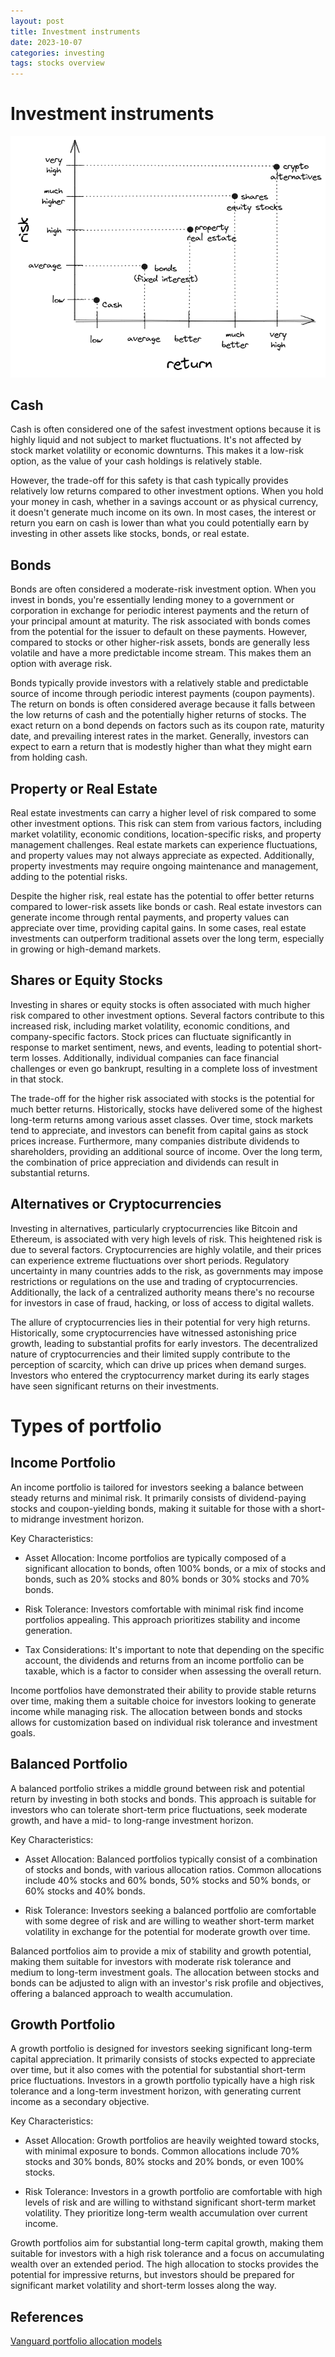 ```yaml
---
layout: post
title: Investment instruments
date: 2023-10-07
categories: investing
tags: stocks overview
---
```


# Investment instruments

![Investment instruments](./images/investment-instruments.png)

## Cash

Cash is often considered one of the safest investment options because it is highly liquid and not subject to market fluctuations. It's not affected by stock market volatility or economic downturns. This makes it a low-risk option, as the value of your cash holdings is relatively stable.

However, the trade-off for this safety is that cash typically provides relatively low returns compared to other investment options. When you hold your money in cash, whether in a savings account or as physical currency, it doesn't generate much income on its own. In most cases, the interest or return you earn on cash is lower than what you could potentially earn by investing in other assets like stocks, bonds, or real estate.

## Bonds

Bonds are often considered a moderate-risk investment option. When you invest in bonds, you're essentially lending money to a government or corporation in exchange for periodic interest payments and the return of your principal amount at maturity. The risk associated with bonds comes from the potential for the issuer to default on these payments. However, compared to stocks or other higher-risk assets, bonds are generally less volatile and have a more predictable income stream. This makes them an option with average risk.

Bonds typically provide investors with a relatively stable and predictable source of income through periodic interest payments (coupon payments). The return on bonds is often considered average because it falls between the low returns of cash and the potentially higher returns of stocks. The exact return on a bond depends on factors such as its coupon rate, maturity date, and prevailing interest rates in the market. Generally, investors can expect to earn a return that is modestly higher than what they might earn from holding cash.

## Property or Real Estate

Real estate investments can carry a higher level of risk compared to some other investment options. This risk can stem from various factors, including market volatility, economic conditions, location-specific risks, and property management challenges. Real estate markets can experience fluctuations, and property values may not always appreciate as expected. Additionally, property investments may require ongoing maintenance and management, adding to the potential risks.

Despite the higher risk, real estate has the potential to offer better returns compared to lower-risk assets like bonds or cash. Real estate investors can generate income through rental payments, and property values can appreciate over time, providing capital gains. In some cases, real estate investments can outperform traditional assets over the long term, especially in growing or high-demand markets.

## Shares or Equity Stocks

Investing in shares or equity stocks is often associated with much higher risk compared to other investment options. Several factors contribute to this increased risk, including market volatility, economic conditions, and company-specific factors. Stock prices can fluctuate significantly in response to market sentiment, news, and events, leading to potential short-term losses. Additionally, individual companies can face financial challenges or even go bankrupt, resulting in a complete loss of investment in that stock.

The trade-off for the higher risk associated with stocks is the potential for much better returns. Historically, stocks have delivered some of the highest long-term returns among various asset classes. Over time, stock markets tend to appreciate, and investors can benefit from capital gains as stock prices increase. Furthermore, many companies distribute dividends to shareholders, providing an additional source of income. Over the long term, the combination of price appreciation and dividends can result in substantial returns.

## Alternatives or Cryptocurrencies

Investing in alternatives, particularly cryptocurrencies like Bitcoin and Ethereum, is associated with very high levels of risk. This heightened risk is due to several factors. Cryptocurrencies are highly volatile, and their prices can experience extreme fluctuations over short periods. Regulatory uncertainty in many countries adds to the risk, as governments may impose restrictions or regulations on the use and trading of cryptocurrencies. Additionally, the lack of a centralized authority means there's no recourse for investors in case of fraud, hacking, or loss of access to digital wallets.

The allure of cryptocurrencies lies in their potential for very high returns. Historically, some cryptocurrencies have witnessed astonishing price growth, leading to substantial profits for early investors. The decentralized nature of cryptocurrencies and their limited supply contribute to the perception of scarcity, which can drive up prices when demand surges. Investors who entered the cryptocurrency market during its early stages have seen significant returns on their investments.

# Types of portfolio

## Income Portfolio

An income portfolio is tailored for investors seeking a balance between steady returns and minimal risk. It primarily consists of dividend-paying stocks and coupon-yielding bonds, making it suitable for those with a short- to midrange investment horizon.

Key Characteristics:

- Asset Allocation: Income portfolios are typically composed of a significant allocation to bonds, often 100% bonds, or a mix of stocks and bonds, such as 20% stocks and 80% bonds or 30% stocks and 70% bonds.

- Risk Tolerance: Investors comfortable with minimal risk find income portfolios appealing. This approach prioritizes stability and income generation.

- Tax Considerations: It's important to note that depending on the specific account, the dividends and returns from an income portfolio can be taxable, which is a factor to consider when assessing the overall return.

Income portfolios have demonstrated their ability to provide stable returns over time, making them a suitable choice for investors looking to generate income while managing risk. The allocation between bonds and stocks allows for customization based on individual risk tolerance and investment goals.

## Balanced Portfolio

A balanced portfolio strikes a middle ground between risk and potential return by investing in both stocks and bonds. This approach is suitable for investors who can tolerate short-term price fluctuations, seek moderate growth, and have a mid- to long-range investment horizon.

Key Characteristics:

- Asset Allocation: Balanced portfolios typically consist of a combination of stocks and bonds, with various allocation ratios. Common allocations include 40% stocks and 60% bonds, 50% stocks and 50% bonds, or 60% stocks and 40% bonds.

- Risk Tolerance: Investors seeking a balanced portfolio are comfortable with some degree of risk and are willing to weather short-term market volatility in exchange for the potential for moderate growth over time.

Balanced portfolios aim to provide a mix of stability and growth potential, making them suitable for investors with moderate risk tolerance and medium to long-term investment goals. The allocation between stocks and bonds can be adjusted to align with an investor's risk profile and objectives, offering a balanced approach to wealth accumulation.

## Growth Portfolio

A growth portfolio is designed for investors seeking significant long-term capital appreciation. It primarily consists of stocks expected to appreciate over time, but it also comes with the potential for substantial short-term price fluctuations. Investors in a growth portfolio typically have a high risk tolerance and a long-term investment horizon, with generating current income as a secondary objective.

Key Characteristics:

- Asset Allocation: Growth portfolios are heavily weighted toward stocks, with minimal exposure to bonds. Common allocations include 70% stocks and 30% bonds, 80% stocks and 20% bonds, or even 100% stocks.

- Risk Tolerance: Investors in a growth portfolio are comfortable with high levels of risk and are willing to withstand significant short-term market volatility. They prioritize long-term wealth accumulation over current income.

Growth portfolios aim for substantial long-term capital growth, making them suitable for investors with a high risk tolerance and a focus on accumulating wealth over an extended period. The high allocation to stocks provides the potential for impressive returns, but investors should be prepared for significant market volatility and short-term losses along the way.

## References

[Vanguard portfolio allocation models](https://investor.vanguard.com/investor-resources-education/education/model-portfolio-allocation)
